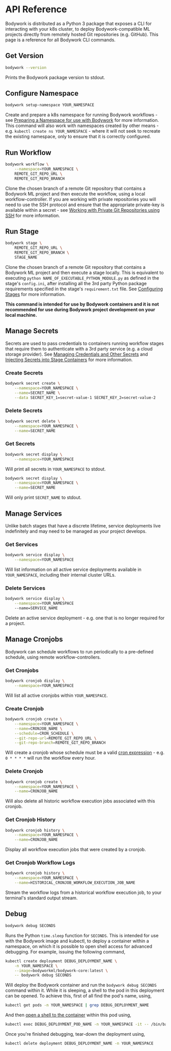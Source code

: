 # API Reference

Bodywork is distributed as a Python 3 package that exposes a CLI for interacting with your k8s cluster, to deploy Bodywork-compatible ML projects directly from remotely hosted Git repositories (e.g. GitHub). This page is a reference for all Bodywork CLI commands.

## Get Version

```bash
bodywork --version
```

Prints the Bodywork package version to stdout.

## Configure Namespace

```bash
bodywork setup-namespace YOUR_NAMESPACE
```

Create and prepare a k8s namespace for running Bodywork workflows - see [Preparing a Namespace for use with Bodywork](user_guide/#preparing-a-namespace-for-use-with-bodywork) for more information. This command will also work with namespaces created by other means - e.g. `kubectl create ns YOUR_NAMESPACE` - where it will not seek to recreate the existing namespace, only to ensure that it is correctly configured.

## Run Workflow

```bash
bodywork workflow \
    --namespace=YOUR_NAMESPACE \
    REMOTE_GIT_REPO_URL \
    REMOTE_GIT_REPO_BRANCH
```

Clone the chosen branch of a remote Git repository that contains a Bodywork ML project and then execute the workflow, using a local workflow-controller. If you are working with private repositories you will need to use the SSH protocol and ensure that the appropriate private-key is available within a secret - see [Working with Private Git Repositories using SSH](user_guide.md#working-with-private-git-repositories-using-ssh) for more information.

## Run Stage

```bash
bodywork stage \
    REMOTE_GIT_REPO_URL \
    REMOTE_GIT_REPO_BRANCH \
    STAGE_NAME
```

Clone the chosen branch of a remote Git repository that contains a Bodywork ML project and then execute a stage locally. This is equivalent to executing `python NAME_OF_EXECUTABLE_PYTHON_MODULE.py` as defined in the stage's `config.ini`, after installing all the 3rd party Python package requirements specified in the stage's `requirement.txt` file. See [Configuring Stages](user_guide.md#configuring-stages) for more information.

**This command is intended for use by Bodywork containers and it is not recommended for use during Bodywork project development on your local machine.**

## Manage Secrets

Secrets are used to pass credentials to containers running workflow stages that require them to authenticate with a 3rd party service (e.g. a cloud storage provider). See [Managing Credentials and Other Secrets](user_guide.md#managing-credentials-and-other-secrets) and [Injecting Secrets into Stage Containers](user_guide.md#injecting-secrets-into-stage-containers) for more information.

### Create Secrets

```bash
bodywork secret create \
    --namespace=YOUR_NAMESPACE \
    --name=SECRET_NAME \
    --data SECRET_KEY_1=secret-value-1 SECRET_KEY_2=secret-value-2
```

### Delete Secrets

```bash
bodywork secret delete \
    --namespace=YOUR_NAMESPACE \
    --name=SECRET_NAME
```

### Get Secrets

```bash
bodywork secret display \
    --namespace=YOUR_NAMESPACE
```

Will print all secrets in `YOUR_NAMESPACE` to stdout.

```bash
bodywork secret display \
    --namespace=YOUR_NAMESPACE \
    --name=SECRET_NAME
```

Will only print `SECRET_NAME` to stdout.

## Manage Services

Unlike batch stages that have a discrete lifetime, service deployments live indefinitely and may need to be managed as your project develops.

### Get Services

```bash
bodywork service display \
    --namespace=YOUR_NAMESPACE
```

Will list information on all active service deployments available in `YOUR_NAMESPACE`, including their internal cluster URLs.

### Delete Services

```bash
bodywork service display \
    --namespace=YOUR_NAMESPACE
    --name=SERVICE_NAME
```

Delete an active service deployment - e.g. one that is no longer required for a project.

## Manage Cronjobs

Bodywork can schedule workflows to run periodically to a pre-defined schedule, using remote workflow-controllers.

### Get Cronjobs

```bash
bodywork cronjob display \
    --namespace=YOUR_NAMESPACE
```

Will list all active cronjobs within `YOUR_NAMESPACE`.

### Create Cronjob

```bash
bodywork cronjob create \
    --namespace=YOUR_NAMESPACE \
    --name=CRONJOB_NAME \
    --schedule=CRON_SCHEDULE \
    --git-repo-url=REMOTE_GIT_REPO_URL \
    --git-repo-branch=REMOTE_GIT_REPO_BRANCH
```

Will create a cronjob whose schedule must be a valid [cron expression](https://en.wikipedia.org/wiki/Cron#CRON_expression) - e.g. `0 * * * *` will run the workflow every hour.

### Delete Cronjob

```bash
bodywork cronjob create \
    --namespace=YOUR_NAMESPACE \
    --name=CRONJOB_NAME
```

Will also delete all historic workflow execution jobs associated with this cronjob.

### Get Cronjob History

```bash
bodywork cronjob history \
    --namespace=YOUR_NAMESPACE \
    --name=CRONJOB_NAME
```

Display all workflow execution jobs that were created by a cronjob.

### Get Cronjob Workflow Logs

```bash
bodywork cronjob history \
    --namespace=YOUR_NAMESPACE \
    --name=HISTORICAL_CRONJOB_WORKFLOW_EXECUTION_JOB_NAME
```

Stream the workflow logs from a historical workflow execution job, to your terminal's standard output stream.

## Debug

```bash
bodywork debug SECONDS
```

Runs the Python `time.sleep` function for `SECONDS`. This is intended for use with the Bodywork image and kubectl, to deploy a container within a namespace, on which it is possible to open shell access for advanced debugging. For example, issuing the following command,

```bash
kubectl create deployment DEBUG_DEPLOYMENT_NAME \
    -n YOUR_NAMESPACE \
    --image=bodyworkml/bodywork-core:latest \
    -- bodywork debug SECONDS
```

Will deploy the Bodywork container and run the `bodywork debug SECONDS` command within it. While it is sleeping, a shell to the pod in this deployment can be opened. To achieve this, first of all find the pod's name, using,

```bash
kubectl get pods -n YOUR_NAMESPACE | grep DEBUG_DEPLOYMENT_NAME
```

And then [open a shell to the container](https://kubernetes.io/docs/tasks/debug-application-cluster/get-shell-running-container/#getting-a-shell-to-a-container) within this pod using,

```bash
kubectl exec DEBUG_DEPLOYMENT_POD_NAME -n YOUR_NAMESPACE -it -- /bin/bash
```

Once you're finished debugging, tear-down the deployment using,

```bash
kubectl delete deployment DEBUG_DEPLOYMENT_NAME -n YOUR_NAMESPACE
```
